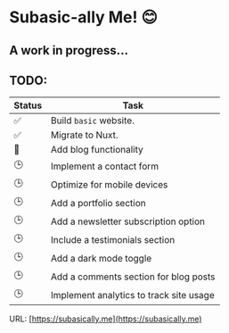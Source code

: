 # Subasic-ally Me! 😊

## A work in progress...

## TODO:

| Status | Task                                    |
| ------ | --------------------------------------- |
| ✅     | Build `basic` website.                  |
| ✅     | Migrate to Nuxt.                        |
| 🔄     | Add blog functionality                  |
| 🕒     | Implement a contact form                |
| 🕒     | Optimize for mobile devices             |
| 🕒     | Add a portfolio section                 |
| 🕒     | Add a newsletter subscription option    |
| 🕒     | Include a testimonials section          |
| 🕒     | Add a dark mode toggle                  |
| 🕒     | Add a comments section for blog posts   |
| 🕒     | Implement analytics to track site usage |

URL: [https://subasically.me](https://subasically.me)
